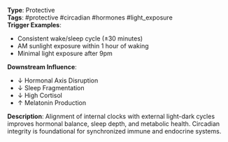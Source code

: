**Type**: Protective  
**Tags**: #protective #circadian #hormones #light_exposure  
**Trigger Examples**:
- Consistent wake/sleep cycle (±30 minutes)
- AM sunlight exposure within 1 hour of waking
- Minimal light exposure after 9pm

**Downstream Influence**:
- ↓ Hormonal Axis Disruption
- ↓ Sleep Fragmentation
- ↓ High Cortisol
- ↑ Melatonin Production

**Description**:
Alignment of internal clocks with external light-dark cycles improves hormonal balance, sleep depth, and metabolic health. Circadian integrity is foundational for synchronized immune and endocrine systems.
